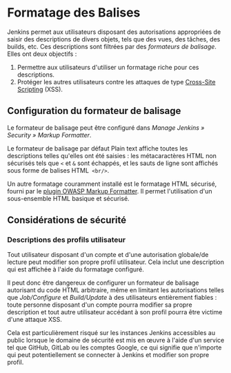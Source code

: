 # Formatage des Balises

Jenkins permet aux utilisateurs disposant des autorisations appropriées de saisir des descriptions de divers objets, tels que des vues, des tâches, des builds, etc. Ces descriptions sont filtrées par des _formateurs de balisage_. Elles ont deux objectifs :

1. Permettre aux utilisateurs d'utiliser un formatage riche pour ces descriptions.
2. Protéger les autres utilisateurs contre les attaques de type [Cross-Site Scripting](https://en.wikipedia.org/wiki/Cross-site_scripting) (XSS).

## Configuration du formateur de balisage

Le formateur de balisage peut être configuré dans _Manage Jenkins » Security » Markup Formatter_.

Le formateur de balisage par défaut Plain text affiche toutes les descriptions telles qu'elles ont été saisies : les métacaractères HTML non sécurisés tels que `<` et `&` sont échappés, et les sauts de ligne sont affichés sous forme de balises HTML` <br/>`.

Un autre formatage couramment installé est le formatage HTML sécurisé, fourni par le [plugin OWASP Markup Formatter](https://plugins.jenkins.io/antisamy-markup-formatter). Il permet l'utilisation d'un sous-ensemble HTML basique et sécurisé.

## Considérations de sécurité

### Descriptions des profils utilisateur

Tout utilisateur disposant d'un compte et d'une autorisation globale/de lecture peut modifier son propre profil utilisateur. Cela inclut une description qui est affichée à l'aide du formatage configuré.

Il peut donc être dangereux de configurer un formateur de balisage autorisant du code HTML arbitraire, même en limitant les autorisations telles que _Job/Configure_ et _Build/Update_ à des utilisateurs entièrement fiables : toute personne disposant d'un compte pourra modifier sa propre description et tout autre utilisateur accédant à son profil pourra être victime d'une attaque XSS.

Cela est particulièrement risqué sur les instances Jenkins accessibles au public lorsque le domaine de sécurité est mis en œuvre à l'aide d'un service tel que GitHub, GitLab ou les comptes Google, ce qui signifie que n'importe qui peut potentiellement se connecter à Jenkins et modifier son propre profil.